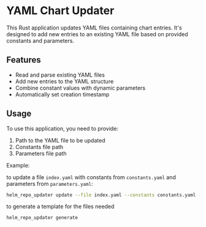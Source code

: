 # YAML Chart Updater

This Rust application updates YAML files containing chart entries. It's designed
to add new entries to an existing YAML file based on provided constants and
parameters.

## Features

- Read and parse existing YAML files
- Add new entries to the YAML structure
- Combine constant values with dynamic parameters
- Automatically set creation timestamp

## Usage

To use this application, you need to provide:

1. Path to the YAML file to be updated
2. Constants file path
3. Parameters file path

Example:

to update a file `index.yaml` with constants from `constants.yaml` and
parameters from `parameters.yaml`:

```bash
helm_repo_updater update --file index.yaml --constants constants.yaml --parameters parameters.yaml
```

to generate a template for the files needed

```bash
helm_repo_updater generate
```
